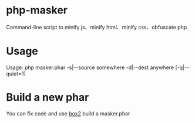 php-masker
==========

Command-line script to minify js、minify html、minify css、obfuscate php

Usage
=====

  Usage: php masker.phar -s|--source somewhere -d|--dest anywhere [-q|--quiet=1]

Build a new phar
============

You can fix code and use [box2](https://github.com/box-project/box2) build a masker.phar
